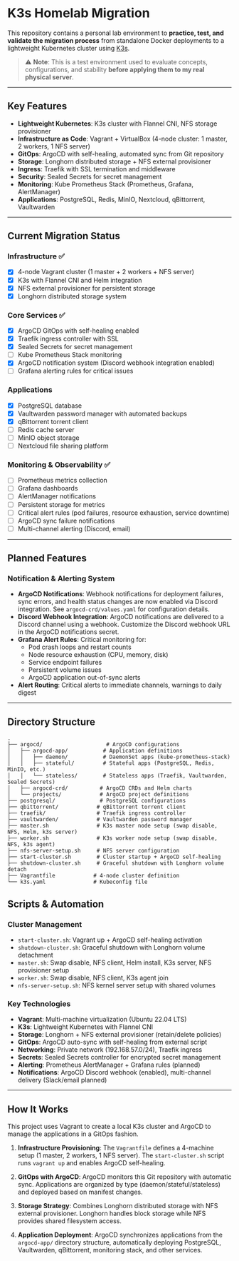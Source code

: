 # K3s Homelab Migration

This repository contains a personal lab environment to **practice, test, and validate the migration process** from standalone Docker deployments to a lightweight Kubernetes cluster using [K3s](https://k3s.io/).

> ⚠️ **Note**: This is a test environment used to evaluate concepts, configurations, and stability **before applying them to my real physical server**.

---

## Key Features

- **Lightweight Kubernetes**: K3s cluster with Flannel CNI, NFS storage provisioner
- **Infrastructure as Code**: Vagrant + VirtualBox (4-node cluster: 1 master, 2 workers, 1 NFS server)
- **GitOps**: ArgoCD with self-healing, automated sync from Git repository
- **Storage**: Longhorn distributed storage + NFS external provisioner
- **Ingress**: Traefik with SSL termination and middleware
- **Security**: Sealed Secrets for secret management
- **Monitoring**: Kube Prometheus Stack (Prometheus, Grafana, AlertManager)
- **Applications**: PostgreSQL, Redis, MinIO, Nextcloud, qBittorrent, Vaultwarden

---

## Current Migration Status

### Infrastructure ✅
- [X] 4-node Vagrant cluster (1 master + 2 workers + NFS server)
- [X] K3s with Flannel CNI and Helm integration
- [X] NFS external provisioner for persistent storage
- [X] Longhorn distributed storage system

### Core Services ✅
- [X] ArgoCD GitOps with self-healing enabled
- [X] Traefik ingress controller with SSL
- [X] Sealed Secrets for secret management
- [ ] Kube Prometheus Stack monitoring
- [X] ArgoCD notification system (Discord webhook integration enabled)
- [ ] Grafana alerting rules for critical issues

### Applications
- [X] PostgreSQL database
- [X] Vaultwarden password manager with automated backups
- [X] qBittorrent torrent client
- [ ] Redis cache server
- [ ] MinIO object storage
- [ ] Nextcloud file sharing platform

### Monitoring & Observability ✅
- [ ] Prometheus metrics collection
- [ ] Grafana dashboards
- [ ] AlertManager notifications
- [ ] Persistent storage for metrics
- [ ] Critical alert rules (pod failures, resource exhaustion, service downtime)
- [ ] ArgoCD sync failure notifications
- [ ] Multi-channel alerting (Discord, email)

---

## Planned Features

### Notification & Alerting System
- **ArgoCD Notifications**: Webhook notifications for deployment failures, sync errors, and health status changes are now enabled via Discord integration. See `argocd-crd/values.yaml` for configuration details.
- **Discord Webhook Integration**: ArgoCD notifications are delivered to a Discord channel using a webhook. Customize the Discord webhook URL in the ArgoCD notifications secret.
- **Grafana Alert Rules**: Critical monitoring for:
  - Pod crash loops and restart counts
  - Node resource exhaustion (CPU, memory, disk)
  - Service endpoint failures
  - Persistent volume issues
  - ArgoCD application out-of-sync alerts
- **Alert Routing**: Critical alerts to immediate channels, warnings to daily digest

---

## Directory Structure

```
.
├── argocd/                    # ArgoCD configurations
│   ├── argocd-app/           # Application definitions
│   │   ├── daemon/           # DaemonSet apps (kube-prometheus-stack)
│   │   ├── stateful/         # Stateful apps (PostgreSQL, Redis, MinIO, etc.)
│   │   └── stateless/        # Stateless apps (Traefik, Vaultwarden, Sealed Secrets)
│   ├── argocd-crd/          # ArgoCD CRDs and Helm charts
│   └── projects/            # ArgoCD project definitions
├── postgresql/              # PostgreSQL configurations
├── qbittorrent/            # qBittorrent torrent client
├── traefik/                # Traefik ingress controller
├── vaultwarden/            # Vaultwarden password manager
├── master.sh               # K3s master node setup (swap disable, NFS, Helm, k3s server)
├── worker.sh               # K3s worker node setup (swap disable, NFS, k3s agent)
├── nfs-server-setup.sh     # NFS server configuration
├── start-cluster.sh        # Cluster startup + ArgoCD self-healing
├── shutdown-cluster.sh     # Graceful shutdown with Longhorn volume detach
├── Vagrantfile            # 4-node cluster definition
└── k3s.yaml               # Kubeconfig file
```

## Scripts & Automation

### Cluster Management
- `start-cluster.sh`: Vagrant up + ArgoCD self-healing activation
- `shutdown-cluster.sh`: Graceful shutdown with Longhorn volume detachment
- `master.sh`: Swap disable, NFS client, Helm install, K3s server, NFS provisioner setup
- `worker.sh`: Swap disable, NFS client, K3s agent join
- `nfs-server-setup.sh`: NFS kernel server setup with shared volumes

### Key Technologies
- **Vagrant**: Multi-machine virtualization (Ubuntu 22.04 LTS)
- **K3s**: Lightweight Kubernetes with Flannel CNI
- **Storage**: Longhorn + NFS external provisioner (retain/delete policies)
- **GitOps**: ArgoCD auto-sync with self-healing from external script
- **Networking**: Private network (192.168.57.0/24), Traefik ingress
- **Secrets**: Sealed Secrets controller for encrypted secret management
- **Alerting**: Prometheus AlertManager + Grafana rules (planned)
- **Notifications**: ArgoCD Discord webhook (enabled), multi-channel delivery (Slack/email planned)

---

## How It Works

This project uses Vagrant to create a local K3s cluster and ArgoCD to manage the applications in a GitOps fashion.

1.  **Infrastructure Provisioning**: The `Vagrantfile` defines a 4-machine setup (1 master, 2 workers, 1 NFS server). The `start-cluster.sh` script runs `vagrant up` and enables ArgoCD self-healing.

2.  **GitOps with ArgoCD**: ArgoCD monitors this Git repository with automatic sync. Applications are organized by type (daemon/stateful/stateless) and deployed based on manifest changes.

3.  **Storage Strategy**: Combines Longhorn distributed storage with NFS external provisioner. Longhorn handles block storage while NFS provides shared filesystem access.

4.  **Application Deployment**: ArgoCD synchronizes applications from the `argocd-app/` directory structure, automatically deploying PostgreSQL, Vaultwarden, qBittorrent, monitoring stack, and other services.